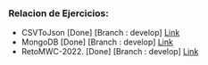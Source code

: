  

### Relacion de Ejercicios:

- CSVToJson [Done] [Branch : develop] [Link](https://github.com/jcabatay/NuweChallenges/tree/develop/CSVToJson)
- MongoDB [Done] [Branch : develop] [Link](https://github.com/jcabatay/NuweChallenges/tree/develop/MongoDB)
- RetoMWC-2022. [Done]  [Branch : develop] [Link](https://github.com/jcabatay/NuweChallenges/tree/develop/RetoMWC-2022)
